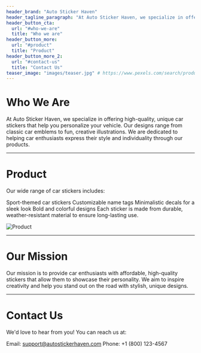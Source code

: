 ```yaml
---
header_brand: "Auto Sticker Haven"
header_tagline_paragraph: "At Auto Sticker Haven, we specialize in offering high-quality, unique car stickers that help you personalize your vehicle. Our designs range from classic car emblems to fun, creative illustrations. We are dedicated to helping car enthusiasts express their style and individuality through our products."
header_button_cta:
  url: "#who-we-are"
  title: "Who we are"
header_button_more:
  url: "#product"
  title: "Product"
header_button_more_2:
  url: "#contact-us"
  title: "Contact Us"
teaser_image: "images/teaser.jpg" # https://www.pexels.com/search/product%20testing/
---
```


# Who We Are

At Auto Sticker Haven, we specialize in offering high-quality, unique car stickers that help you personalize your vehicle. Our designs range from classic car emblems to fun, creative illustrations. We are dedicated to helping car enthusiasts express their style and individuality through our products.

---

# Product

Our wide range of car stickers includes:

Sport-themed car stickers
Customizable name tags
Minimalistic decals for a sleek look
Bold and colorful designs
Each sticker is made from durable, weather-resistant material to ensure long-lasting use.

![Product](images/product.jpg)

---

# Our Mission

Our mission is to provide car enthusiasts with affordable, high-quality stickers that allow them to showcase their personality. We aim to inspire creativity and help you stand out on the road with stylish, unique designs.

---

# Contact Us

We'd love to hear from you! You can reach us at:

Email: support@autostickerhaven.com
Phone: +1 (800) 123-4567
